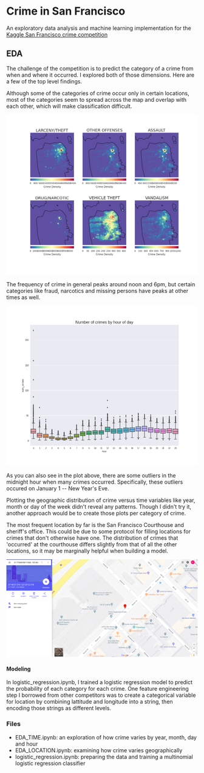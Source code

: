# Crime in San Francisco
An exploratory data analysis and machine learning implementation for the [Kaggle San Francisco crime competition][1]

## EDA
The challenge of the competition is to predict the category of a crime from when and where it occurred. I explored both of those dimensions. Here are a few of the top level findings.

Although some of the categories of crime occur only in certain locations, most of the categories seem to spread across the map and overlap with each other, which will make classification difficult.

![Crime Density](https://raw.githubusercontent.com/ryankresse/sf-crime/master/imgs/crime_density.png)

The frequency of crime in general peaks around noon and 6pm, but certain categories like fraud, narcotics and missing persons have peaks at other times as well.

![Crime Density](https://raw.githubusercontent.com/ryankresse/sf-crime/master/imgs/crimes_by_hour.png)

As you can also see in the plot above, there are some outliers in the midnight hour when many crimes occurred. Specifically, these outliers occured on January 1 -- New Year's Eve.

Plotting the geographic distribution of crime versus time variables like year, month or day of the week didn't reveal any patterns. Though I didn't try it, another approach would be to create those plots per category of crime.

The most frequent location by far is the San Francisco Courthouse and sheriff's office. This could be due to some protocol for filling locations for crimes that don't otherwise have one. The distribution of crimes that 'occurred' at the courthouse differs 
slightly from that of all the other locations, so it may be marginally helpful when building a model.

![Crime Density](https://raw.githubusercontent.com/ryankresse/sf-crime/master/coords.png)


#### Modeling
In logistic_regression.ipynb, I trained a logistic regression model to predict the probability of each category for each crime. One feature engineering step I borrowed from other competitors was to create a categorical variable for location by combining lattitude and longitude into a string, then encoding those strings as different levels.




### Files
* EDA_TIME.ipynb: an exploration of how crime varies by year, month, day and hour
* EDA_LOCATION.ipynb: examining how crime varies geographically
* logistic_regression.ipynb: preparing the data and training a multinomial logistic regression classifier

[1]: https://www.kaggle.com/c/sf-crime

